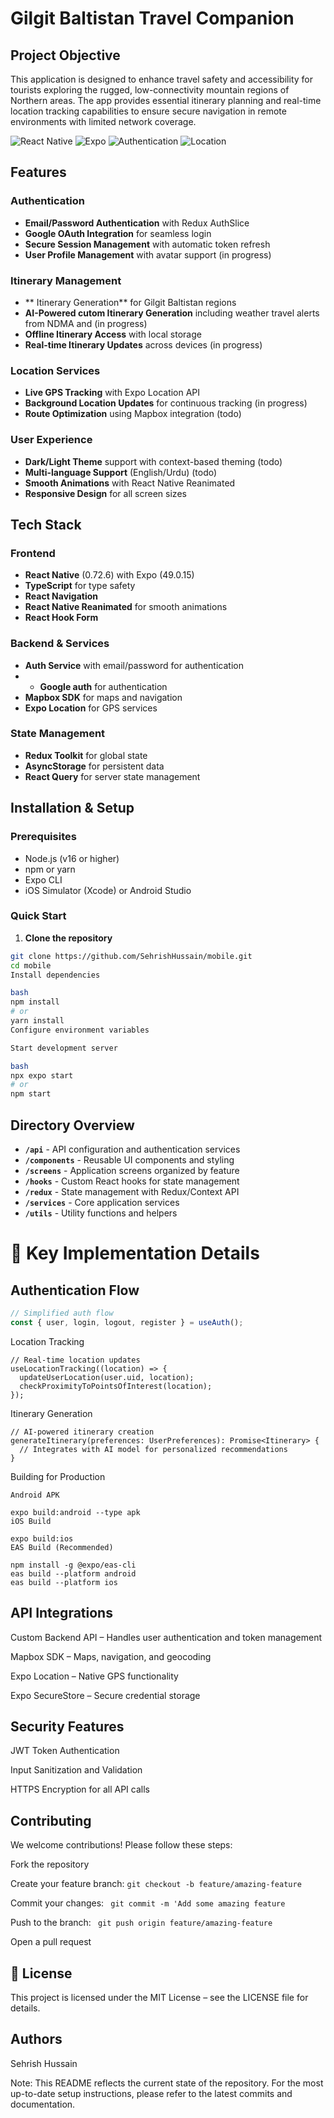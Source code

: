 # Gilgit Baltistan Travel Companion
## Project Objective
This application is designed to enhance travel safety and accessibility for tourists exploring the rugged, low-connectivity mountain regions of Northern areas. The app provides essential itinerary planning and real-time location tracking capabilities to ensure secure navigation in remote environments with limited network coverage. 

![React Native](https://img.shields.io/badge/React_Native-0.72.6-61DAFB?style=for-the-badge&logo=react&logoColor=white)
![Expo](https://img.shields.io/badge/Expo-49.0.15-000020?style=for-the-badge&logo=expo&logoColor=white)
![Authentication](https://img.shields.io/badge/Authentication-Email%20%26%20Google-007ACC?style=for-the-badge&logo=shield&logoColor=white)
![Location](https://img.shields.io/badge/Location-Google%20Maps-4285F4?style=for-the-badge&logo=googlemaps&logoColor=white)

##  Features

###  Authentication
- **Email/Password Authentication** with Redux AuthSlice
- **Google OAuth Integration** for seamless login
- **Secure Session Management** with automatic token refresh
- **User Profile Management** with avatar support (in progress)

###  Itinerary Management
- ** Itinerary Generation** for Gilgit Baltistan regions
- **AI-Powered  cutom Itinerary Generation** including weather travel alerts from NDMA and (in progress)
- **Offline Itinerary Access** with local storage
- **Real-time Itinerary Updates** across devices (in progress)

###  Location Services
- **Live GPS Tracking** with Expo Location API
- **Background Location Updates** for continuous tracking (in progress)
- **Route Optimization** using Mapbox integration (todo)

###  User Experience
- **Dark/Light Theme** support with context-based theming (todo)
- **Multi-language Support** (English/Urdu) (todo)
- **Smooth Animations** with React Native Reanimated
- **Responsive Design** for all screen sizes

##  Tech Stack

### Frontend
- **React Native** (0.72.6) with Expo (49.0.15)
- **TypeScript** for type safety
- **React Navigation** 
- **React Native Reanimated** for smooth animations
- **React Hook Form** 

### Backend & Services
- **Auth Service** with email/password for authentication
- - **Google auth** for authentication
- **Mapbox SDK** for maps and navigation
- **Expo Location** for GPS services

### State Management
- **Redux Toolkit** for global state
- **AsyncStorage** for persistent data
- **React Query** for server state management


##  Installation & Setup

### Prerequisites
- Node.js (v16 or higher)
- npm or yarn
- Expo CLI
- iOS Simulator (Xcode) or Android Studio

### Quick Start

1. **Clone the repository**
```bash
git clone https://github.com/SehrishHussain/mobile.git
cd mobile
Install dependencies

bash
npm install
# or
yarn install
Configure environment variables

Start development server

bash
npx expo start
# or
npm start
```


## Directory Overview

- **`/api`** - API configuration and authentication services
- **`/components`** - Reusable UI components and styling
- **`/screens`** - Application screens organized by feature
- **`/hooks`** - Custom React hooks for state management
- **`/redux`** - State management with Redux/Context API
- **`/services`** - Core application services
- **`/utils`** - Utility functions and helpers



# 🔧 Key Implementation Details

##  Authentication Flow
```typescript
// Simplified auth flow
const { user, login, logout, register } = useAuth();
```
 Location Tracking
```
// Real-time location updates
useLocationTracking((location) => {
  updateUserLocation(user.uid, location);
  checkProximityToPointsOfInterest(location);
});
```
 Itinerary Generation
```
// AI-powered itinerary creation
generateItinerary(preferences: UserPreferences): Promise<Itinerary> {
  // Integrates with AI model for personalized recommendations
}
```
 Building for Production
```
Android APK

expo build:android --type apk
iOS Build

expo build:ios
EAS Build (Recommended)

npm install -g @expo/eas-cli
eas build --platform android
eas build --platform ios
```
## API Integrations
Custom Backend API – Handles user authentication and token management

Mapbox SDK – Maps, navigation, and geocoding

Expo Location – Native GPS functionality

Expo SecureStore – Secure credential storage

## Security Features
JWT Token Authentication

Input Sanitization and Validation

HTTPS Encryption for all API calls

## Contributing
We welcome contributions! Please follow these steps:

Fork the repository

Create your feature branch:
` git checkout -b feature/amazing-feature `

Commit your changes:
` git commit -m 'Add some amazing feature`

Push to the branch:
` git push origin feature/amazing-feature`

Open a pull request

## 📄 License
This project is licensed under the MIT License – see the LICENSE file for details.

## Authors
Sehrish Hussain

 Note: This README reflects the current state of the repository. For the most up-to-date setup instructions, please refer to the latest commits and documentation.
